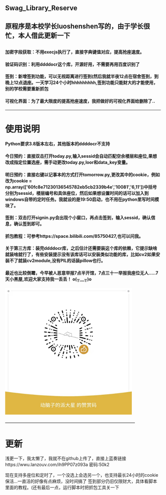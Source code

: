 ## Swag_Library_Reserve
<h2>原程序是本校学长luoshenshen写的，由于学长很忙，本人借此更新一下<h2>
<h4>加密字段获取：不用execjs执行了，直接字典键值对应，提高抢座速度。<h4>
<h4>验证码识别：利用ddddocr这个库，开源好用，不需要再用百度识别了</h4>
<h4>签到：新增签到功能，可以无视距离进行签到(然后我就半夜12点在宿舍签到，到晚上12点退座。一天学习24个小时hhhhhhhhh,签到功能只能财大的才能使用，别的学校需要重新抓包<h4>
<h4>可视化界面：为了最大限度的提高抢座速度，我把做好的可视化界面给删除了..</h4>
<hr>
<h1>使用说明</1>
<h4>Python要求3.8版本左右，其他版本的ddddocr不支持</h4>
<h4>今日预约：直接双击打开today.py,输入sessid会自动匹配空余楼层和座位,果想改成指定位置选座，需手动更改today.py,loor和data_key变量。</h4>
<h4>明日预约：直接右键以记事本的方式打开tomorrow.py,更改其中的cookie，例如改为cookie = np.array(['60fc8e71230136545782eb5cb2339b4e','10081','6,11'])中括号分别为sessid，楼层编号和具体座位，然后如果想设置时间的话可以加入到windows自带的定时任务。我就设的是19:50启动，也不用在python里写时间模块了。</h4>
<h4>签到：双击打开signin.py会出现个小窗口，再点击签到，输入sessid，确认信息，确认签到即可。</h4>
<h4>抓包教程：可参考https://space.bilibili.com/85750427,也可以问我。</h4>
<h4>关于第三方库：装完ddddocr库，之后估计还需要装这个库的依赖，它提示缺啥就装啥就行了，有些安装提示没有该库话可以安装类似功能的库，比如cv2如果安装不了就装cv2module,没有PIL的话装pillow也行。
<h4>最近也比较倒霉，今早被人恶意举报7点半开馆，7点三十一举报我座位无人.....7天小黑屋,欢迎大家支持我一丢丢！    o(╥﹏╥)o</h4>
<img src="微信图片_20220330143543.jpg" width="410" height="410"></img>

——————————————————————————————
<h1>更新</h1>
浅更一下，我太懒了，我就不在github上传了，直接上蓝奏链接https://wwu.lanzouv.com/ih9PP07z093a
密码:50k2

现在支持多座位和定时了，一个没选上会选另一个，也支持最长24小时的cookie保活...一直活的好像有点麻烦，没时间搞了
签到部分仍旧仅限财大，具体看脚本里面的教程。(还有最后一点，运行脚本时把抓包工具关一下
